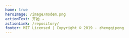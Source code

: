 ```yaml
---
home: true
heroImage: /image/modem.png
actionText: 开始 →
actionLink: /repository/
footer: MIT Licensed | Copyright © 2019 - zhengqipeng
---
```


<App />

